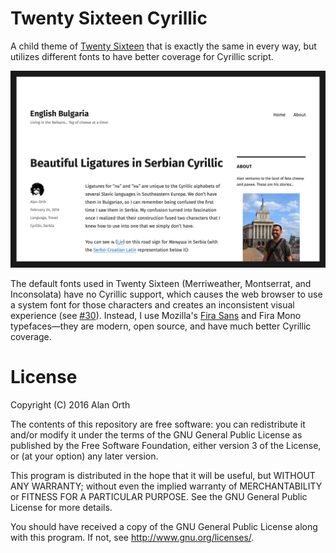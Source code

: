 # Twenty Sixteen Cyrillic
A child theme of [Twenty Sixteen](https://wordpress.org/themes/twentysixteen/) that is exactly the same in every way, but utilizes different fonts to have better coverage for Cyrillic script.

![Screenshot](/screenshot.png?raw=true "Screenshot")

The default fonts used in Twenty Sixteen (Merriweather, Montserrat, and Inconsolata) have no Cyrillic support, which causes the web browser to use a system font for those characters and creates an inconsistent visual experience (see [#30](https://github.com/WordPress/twentysixteen/issues/30)). Instead, I use Mozilla's [Fira Sans](http://www.carrois.com/fira-4-1/) and Fira Mono typefaces—they are modern, open source, and have much better Cyrillic coverage.

# License
Copyright (C) 2016 Alan Orth

The contents of this repository are free software: you can redistribute
it and/or modify it under the terms of the GNU General Public License
as published by the Free Software Foundation, either version 3 of the
License, or (at your option) any later version.

This program is distributed in the hope that it will be useful,
but WITHOUT ANY WARRANTY; without even the implied warranty of
MERCHANTABILITY or FITNESS FOR A PARTICULAR PURPOSE.  See the
GNU General Public License for more details.

You should have received a copy of the GNU General Public License
along with this program.  If not, see <http://www.gnu.org/licenses/>.
